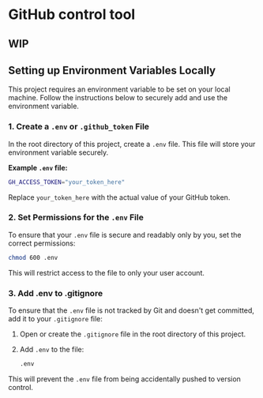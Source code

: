 # GitHub control tool

## WIP

## Setting up Environment Variables Locally

This project requires an environment variable to be set on your local machine. Follow the instructions below to securely add and use the environment variable.

### 1. Create a `.env` or `.github_token` File

In the root directory of this project, create a `.env` file. This file will store your environment variable securely.

**Example `.env` file:**

```bash
GH_ACCESS_TOKEN="your_token_here"
```

Replace `your_token_here` with the actual value of your GitHub token.

### 2. Set Permissions for the `.env` File

To ensure that your `.env` file is secure and readably only by you, set the correct permissions:

```bash
chmod 600 .env
```

This will restrict access to the file to only your user account.

### 3. Add .env to .gitignore

To ensure that the `.env` file is not tracked by Git and doesn't get committed, add it to your `.gitignore` file:

1. Open or create the `.gitignore` file in the root directory of this project.
2. Add `.env` to the file:

    ```bash
    .env
    ```

This will prevent the `.env` file from being accidentally pushed to version control.
